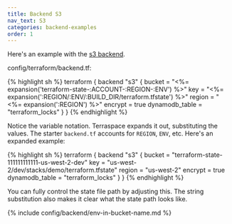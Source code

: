 ```yaml
---
title: Backend S3
nav_text: S3
categories: backend-examples
order: 1
---
```


Here's an example with the [s3 backend](https://www.terraform.io/language/settings/backends/s3).

config/terraform/backend.tf:

{% highlight sh %}
terraform {
  backend "s3" {
    bucket = "<%= expansion('terraform-state-:ACCOUNT-:REGION-:ENV') %>"
    key = "<%= expansion(':REGION/:ENV/:BUILD_DIR/terraform.tfstate') %>"
    region = "<%= expansion(':REGION') %>"
    encrypt = true
    dynamodb_table = "terraform_locks"
  }
}
{% endhighlight %}

Notice the variable notation. Terraspace expands it out, substituting the values. The starter `backend.tf`
         accounts for `REGION`, `ENV`, etc. Here's an expanded example:

{% highlight sh %}
terraform {
  backend "s3" {
    bucket = "terraform-state-111111111111-us-west-2-dev"
    key = "us-west-2/dev/stacks/demo/terraform.tfstate"
    region = "us-west-2"
    encrypt = true
    dynamodb_table = "terraform_locks"
  }
}
{% endhighlight %}

You can fully control the state file path by adjusting this. The string substitution also makes it clear what
         the state path looks like.

{% include config/backend/env-in-bucket-name.md %}

